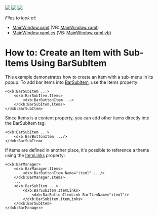 <!-- default badges list -->
![](https://img.shields.io/endpoint?url=https://codecentral.devexpress.com/api/v1/VersionRange/128640799/22.2.2%2B)
[![](https://img.shields.io/badge/Open_in_DevExpress_Support_Center-FF7200?style=flat-square&logo=DevExpress&logoColor=white)](https://supportcenter.devexpress.com/ticket/details/T325294)
[![](https://img.shields.io/badge/📖_How_to_use_DevExpress_Examples-e9f6fc?style=flat-square)](https://docs.devexpress.com/GeneralInformation/403183)
<!-- default badges end -->
<!-- default file list -->
*Files to look at*:

* [MainWindow.xaml](./CS/SubItemExample/MainWindow.xaml) (VB: [MainWindow.xaml](./VB/SubItemExample/MainWindow.xaml))
* [MainWindow.xaml.cs](./CS/SubItemExample/MainWindow.xaml.cs) (VB: [MainWindow.xaml.vb](./VB/SubItemExample/MainWindow.xaml.vb))
<!-- default file list end -->
# How to: Create an Item with Sub-Items Using BarSubItem


<p>This example demonstrates how to create an item with a sub-menu in its popup. To add bar items into <a href="https://documentation.devexpress.com/#WPF/clsDevExpressXpfBarsBarSubItemtopic">BarSubItem</a>, use the Items property:</p>


```xaml
<dxb:BarSubItem ...>
    <dxb:BarSubItem.Items>
        <dxb:BarButtonItem ...>
    </dxb:BarSubItem.Items>
</dxb:BarSubItem>
```


<p>Since Items is a content property, you can add other items directly into the BarSubItem tag:</p>


```xaml
<dxb:BarSubItem ...>
    <dxb:BarButtonItem .../>
</dxb:BarSubItem>
```


<p>If items are defined in another place, it's possible to reference a theme using the <a href="https://documentation.devexpress.com/#WPF/DevExpressXpfBarsBarSubItem_ItemLinkstopic">ItemLinks</a> property:</p>


```xaml
<dxb:BarManager>
    <dxb:BarManager.Items>
        <dxb:BarButtonItem Name="item1" .../>
    </dxb:BarManager.Items>
    ...
    <dxb:BarSubItem ...>
        <dxb:BarSubItem.ItemLinks>
            <dxb:BarButtonItemLink BarItemName="item1"/>
        </dxb:BarSubItem.ItemLinks>
    </dxb:BarSubItem>
</dxb:BarManager>
```



<br/>


